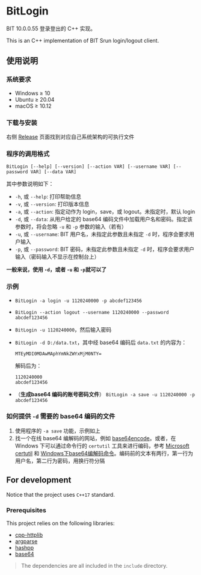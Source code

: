 ﻿# BitLogin

BIT 10.0.0.55 登录登出的 C++ 实现。

This is an C++ implementation of BIT Srun login/logout client.

## 使用说明

### 系统要求

- Windows $\ge$ 10
- Ubuntu $\ge$ 20.04
- macOS $\ge$ 10.12

### 下载与安装

右侧 [Release](https://github.com/CPT-KK/BitLogin/releases) 页面找到对应自己系统架构的可执行文件

### 程序的调用格式

`BitLogin [--help] [--version] [--action VAR] [--username VAR] [--password VAR] [--data VAR]`

其中参数说明如下：

- `-h`, 或 `--help`: 打印帮助信息
- `-v`, 或 `--version`: 打印版本信息
- `-a`, 或 `--action`: 指定动作为 login，save，或 logout。未指定时，默认 login
- `-d`, 或 `--data`: 从用户给定的 base64 编码文件中加载用户名和密码。指定该参数时，将会忽略 `-u` 和 `-p` 参数的输入（若有）
- `-u`, 或 `--username`: BIT 用户名，未指定此参数且未指定 `-d` 时，程序会要求用户输入
- `-p`, 或 `--password`: BIT 密码，未指定此参数且未指定 `-d` 时，程序会要求用户输入（密码输入不显示在控制台上）

**一般来说，使用 `-d`，或者 `-u` 和 `-p`就可以了**

### 示例

- `BitLogin -a login -u 1120240000 -p abcdef123456`
- `BitLogin --action logout --username 1120240000 --password abcdef123456`
- `BitLogin -u 1120240000`，然后输入密码
- `BitLogin -d D:/data.txt`，其中经 base64 编码后 `data.txt` 的内容为：

    ```plaintext
    MTEyMDI0MDAwMAphYmNkZWYxMjM0NTY=
    ```

    解码后为：

    ```plaintext
    1120240000
    abcdef123456
    ```
- （**生成base64 编码的账号密码文件**） `BitLogin -a save -u 1120240000 -p abcdef123456`

### 如何提供 `-d` 需要的 base64 编码的文件

1. 使用程序的 `-a save` 功能，示例如上
2. 找一个在线 base64 编解码的网站，例如 [base64encode](https://www.base64encode.org/)。或者，在 Windows 下可以通过命令行的 `certutil` 工具来进行编码，参考 [Microsoft certutil](https://learn.microsoft.com/zh-cn/windows-server/administration/windows-commands/certutil) 和 [Windows下base64编解码命令](https://blog.csdn.net/zhaoxf4/article/details/106957388)。编码前的文本有两行，第一行为用户名，第二行为密码，用换行符分隔

## For development

Notice that the project uses `C++17` standard.

### Prerequisites

This project relies on the following libraries:

- [cpp-httplib](https://github.com/yhirose/cpp-httplib)
- [argparse](https://github.com/p-ranav/argparse)
- [hashpp](https://github.com/D7EAD/HashPlusPlus)
- [base64](https://github.com/tobiaslocker/base64)

> The dependencies are all included in the `include` directory. 